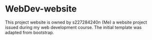 # WebDev-website
This project website is owned by s227284240n (Me)
a website project issued during my web development course. The initial template was adapted from bootstrap.
